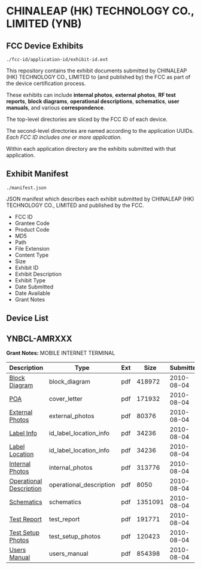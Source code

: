 # CHINALEAP (HK) TECHNOLOGY CO., LIMITED (YNB)
## FCC Device Exhibits

```
./fcc-id/application-id/exhibit-id.ext
```

This repository contains the exhibit documents submitted by CHINALEAP (HK) TECHNOLOGY CO., LIMITED to (and published by) the FCC as part of the device certification process.

These exhibits can include **internal photos**, **external photos**, **RF test reports**, **block diagrams**, **operational descriptions**, **schematics**, **user manuals**, and various **correspondence**.

The top-level directories are sliced by the FCC ID of each device.

The second-level directories are named according to the application UUIDs. *Each FCC ID includes one or more application.*

Within each application directory are the exhibits submitted with that application. 

## Exhibit Manifest

```
./manifest.json
```

JSON manifest which describes each exhibit submitted by CHINALEAP (HK) TECHNOLOGY CO., LIMITED and published by the FCC.

- FCC ID
- Grantee Code
- Product Code
- MD5
- Path
- File Extension
- Content Type
- Size
- Exhibit ID
- Exhibit Description
- Exhibit Type
- Date Submitted
- Date Available
- Grant Notes

## Device List
## YNBCL-AMRXXX
**Grant Notes:** MOBILE INTERNET TERMINAL

| Description | Type | Ext | Size | Submitted | Available |
| ----------- | ---- | --- | ---- | --------- | --------- |
| [Block Diagram](YNBCL-AMRXXX/d0da9920a11188ed452b0a359b38754e/1321956.pdf) | block_diagram | pdf | 418972 | 2010-08-04 | 2010-08-04 |
| [POA](YNBCL-AMRXXX/d0da9920a11188ed452b0a359b38754e/1321962.pdf) | cover_letter | pdf | 171932 | 2010-08-04 | 2010-08-04 |
| [External Photos](YNBCL-AMRXXX/d0da9920a11188ed452b0a359b38754e/1321957.pdf) | external_photos | pdf | 80376 | 2010-08-04 | 2010-08-04 |
| [Label Info](YNBCL-AMRXXX/d0da9920a11188ed452b0a359b38754e/1321960.pdf) | id_label_location_info | pdf | 34236 | 2010-08-04 | 2010-08-04 |
| [Label Location](YNBCL-AMRXXX/d0da9920a11188ed452b0a359b38754e/1321960.pdf) | id_label_location_info | pdf | 34236 | 2010-08-04 | 2010-08-04 |
| [Internal Photos](YNBCL-AMRXXX/d0da9920a11188ed452b0a359b38754e/1321958.pdf) | internal_photos | pdf | 313776 | 2010-08-04 | 2010-08-04 |
| [Operational Description](YNBCL-AMRXXX/d0da9920a11188ed452b0a359b38754e/1321961.pdf) | operational_description | pdf | 8050 | 2010-08-04 | 2010-08-04 |
| [Schematics](YNBCL-AMRXXX/d0da9920a11188ed452b0a359b38754e/1321963.pdf) | schematics | pdf | 1351091 | 2010-08-04 | 2010-08-04 |
| [Test Report](YNBCL-AMRXXX/d0da9920a11188ed452b0a359b38754e/1321964.pdf) | test_report | pdf | 191771 | 2010-08-04 | 2010-08-04 |
| [Test Setup Photos](YNBCL-AMRXXX/d0da9920a11188ed452b0a359b38754e/1321965.pdf) | test_setup_photos | pdf | 120423 | 2010-08-04 | 2010-08-04 |
| [Users Manual](YNBCL-AMRXXX/d0da9920a11188ed452b0a359b38754e/1321966.pdf) | users_manual | pdf | 854398 | 2010-08-04 | 2010-08-04 |
